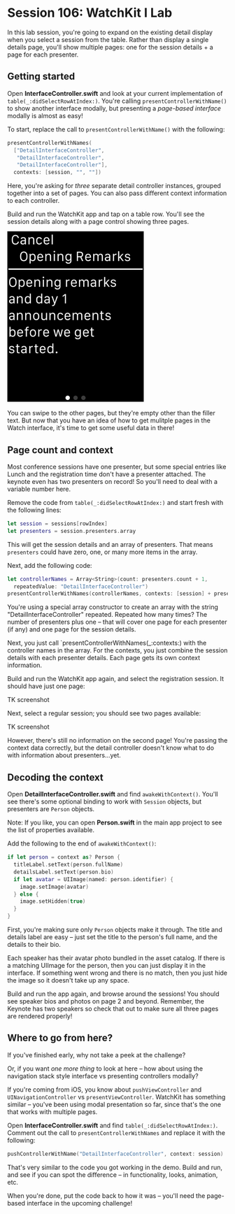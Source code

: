 # Session 106: WatchKit I Lab

In this lab session, you're going to expand on the existing detail display when you select a session from the table. Rather than display a single details page, you'll show multiple pages: one for the session details + a page for each presenter.

## Getting started

Open **InterfaceController.swift** and look at your current implementation of `table(_:didSelectRowAtIndex:)`. You're calling `presentControllerWithName()` to show another interface modally, but presenting a *page-based interface* modally is almost as easy!

To start, replace the call to `presentControllerWithName()` with the following:

```swift
presentControllerWithNames(
  ["DetailInterfaceController",
   "DetailInterfaceController",
   "DetailInterfaceController"],
  contexts: [session, "", ""])
```

Here, you're asking for *three* separate detail controller instances, grouped together into a set of pages. You can also pass different context information to each controller.

Build and run the WatchKit app and tap on a table row. You'll see the session details along with a page control showing three pages.

![Three pages](assets/lab-3pages.png)

You can swipe to the other pages, but they're empty other than the filler text. But now that you have an idea of how to get mulitple pages in the Watch interface, it's time to get some useful data in there!

## Page count and context

Most conference sessions have one presenter, but some special entries like Lunch and the registration time don't have a presenter attached. The keynote even has two presenters on record! So you'll need to deal with a variable number here.

Remove the code from `table(_:didSelectRowAtIndex:)` and start fresh with the following lines:

```swift
let session = sessions[rowIndex]
let presenters = session.presenters.array
```

This will get the session details and an array of presenters. That means `presenters` could have zero, one, or many more items in the array.

Next, add the following code:

```swift
let controllerNames = Array<String>(count: presenters.count + 1,
  repeatedValue: "DetailInterfaceController")
presentControllerWithNames(controllerNames, contexts: [session] + presenters)
```

You're using a special array constructor to create an array with the string "DetailInterfaceController" repeated. Repeated how many times? The number of presenters plus one – that will cover one page for each presenter (if any) and one page for the session details.

Next, you just call `presentControllerWithNames(_:contexts:) with the controller names in the array. For the contexts, you just combine the session details with each presenter details. Each page gets its own context information.

Build and run the WatchKit app again, and select the registration session. It should have just one page:

TK screenshot

Next, select a regular session; you should see two pages available:

TK screenshot

However, there's still no information on the second page! You're passing the context data correctly, but the detail controller doesn't know what to do with information about presenters...yet.

## Decoding the context

Open **DetailInterfaceController.swift** and find `awakeWithContext()`. You'll see there's some optional binding to work with `Session` objects, but presenters are `Person` objects.

Note: If you like, you can open **Person.swift** in the main app project to see the list of properties available.

Add the following to the end of `awakeWithContext()`:

```swift
if let person = context as? Person {
  titleLabel.setText(person.fullName)
  detailsLabel.setText(person.bio)
  if let avatar = UIImage(named: person.identifier) {
    image.setImage(avatar)
  } else {
    image.setHidden(true)
  }
}
```

First, you're making sure only `Person` objects make it through. The title and details label are easy – just set the title to the person's full name, and the details to their bio.

Each speaker has their avatar photo bundled in the asset catalog. If there is a matching UIImage for the person, then you can just display it in the interface. If something went wrong and there is no match, then you just hide the image so it doesn't take up any space.

Build and run the app again, and browse around the sessions! You should see speaker bios and photos on page 2 and beyond. Remember, the Keynote has two speakers so check that out to make sure all three pages are rendered properly!

## Where to go from here?
If you've finished early, why not take a peek at the challenge?

Or, if you want *one more thing* to look at here – how about using the navigation stack style interface vs presenting controllers modally?

If you're coming from iOS, you know about `pushViewController` and `UINavigationController` vs `presentViewController`. WatchKit has something similar – you've been using modal presentation so far, since that's the one that works with multiple pages.

Open **InterfaceController.swift** and find `table(_:didSelectRowAtIndex:)`. Comment out the call to `presentControllerWithNames` and replace it with the following:

```swift
pushControllerWithName("DetailInterfaceController", context: session)
```

That's very similar to the code you got working in the demo. Build and run, and see if you can spot the difference – in functionality, looks, animation, etc.

When you're done, put the code back to how it was – you'll need the page-based interface in the upcoming challenge!
